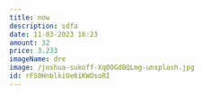 ```yaml
---
title: now
description: sdfa
date: 11-03-2023 16:23
amount: 32
price: 3.233
imageName: dre
image: /joshua-sukoff-Xq0OGdBQLmg-unsplash.jpg
id: rFS0HnblkiUe6iKWOsoRI
---
```

